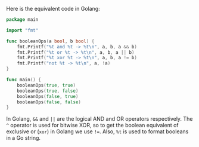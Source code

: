 Here is the equivalent code in Golang:

```go
package main

import "fmt"

func booleanOps(a bool, b bool) {
	fmt.Printf("%t and %t -> %t\n", a, b, a && b)
	fmt.Printf("%t or %t -> %t\n", a, b, a || b)
	fmt.Printf("%t xor %t -> %t\n", a, b, a != b)
	fmt.Printf("not %t -> %t\n", a, !a)
}

func main() {
	booleanOps(true, true)
	booleanOps(true, false)
	booleanOps(false, true)
	booleanOps(false, false)
}
```

In Golang, `&&` and `||` are the logical AND and OR operators respectively. The `^` operator is used for bitwise XOR, so to get the boolean equivalent of exclusive or (`xor`) in Golang we use `!=`. Also, `%t` is used to format booleans in a Go string.
